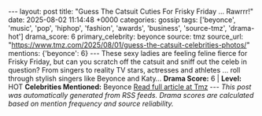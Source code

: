 --- layout: post title: "Guess The Catsuit Cuties For Frisky Friday ... Rawrrr!" date: 2025-08-02 11:14:48 +0000 categories: gossip tags: ['beyonce', 'music', 'pop', 'hiphop', 'fashion', 'awards', 'business', 'source-tmz', 'drama-hot'] drama_score: 6 primary_celebrity: beyonce source: tmz source_url: "https://www.tmz.com/2025/08/01/guess-the-catsuit-celebrities-photos/" mentions: {'beyonce': 6} --- These sexy ladies are feeling feline fierce for Frisky Friday, but can you scratch off the catsuit and sniff out the celeb in question? From singers to reality TV stars, actresses and athletes ... roll through stylish singers like Beyonce and Katy… **Drama Score:** 6 | **Level:** HOT **Celebrities Mentioned:** Beyonce [Read full article at Tmz](https://www.tmz.com/2025/08/01/guess-the-catsuit-celebrities-photos/) --- *This post was automatically generated from RSS feeds. Drama scores are calculated based on mention frequency and source reliability.*